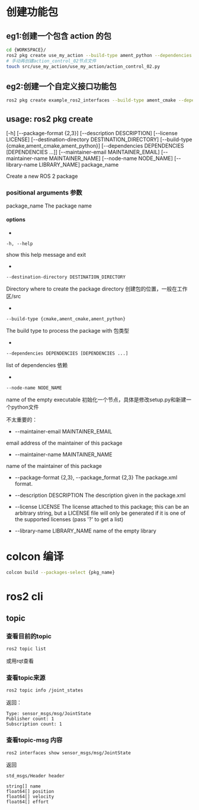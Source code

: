 # 创建功能包

## eg1:创建一个包含 action 的包
```bash
cd {WORKSPACE}/
ros2 pkg create use_my_action --build-type ament_python --dependencies rclpy my_action_interfaces --destination-directory src --node-name action_robot_02 --maintainer-name "TonyKerman" --maintainer-email "2676239430@qq.com"
# 手动再创建action_control_02节点文件
touch src/use_my_action/use_my_action/action_control_02.py
```


## eg2:创建一个自定义接口功能包
```bash
ros2 pkg create example_ros2_interfaces --build-type ament_cmake --dependencies rosidl_default_generators --destination-directory src 
```


## usage: ros2 pkg create

[-h] [--package-format {2,3}] [--description DESCRIPTION] [--license LICENSE] [--destination-directory DESTINATION_DIRECTORY] [--build-type {cmake,ament_cmake,ament_python}] [--dependencies DEPENDENCIES [DEPENDENCIES ...]] [--maintainer-email MAINTAINER_EMAIL] [--maintainer-name MAINTAINER_NAME] [--node-name NODE_NAME] [--library-name LIBRARY_NAME] package_name

Create a new ROS 2 package

### positional arguments 参数

package_name          The package name

#### options

-

    -h, --help            

show this help message and exit

-

    --destination-directory DESTINATION_DIRECTORY

Directory where to create the package directory 创建包的位置，一般在工作区/src

-

    --build-type {cmake,ament_cmake,ament_python}

The build type to process the package with 包类型

-

    --dependencies DEPENDENCIES [DEPENDENCIES ...]

list of dependencies 依赖

-

    --node-name NODE_NAME

name of the empty executable 初始化一个节点，具体是修改setup.py和新建一个python文件

不太重要的：

- --maintainer-email MAINTAINER_EMAIL

email address of the maintainer of this package

- --maintainer-name MAINTAINER_NAME

name of the maintainer of this package

- --package-format {2,3}, --package_format {2,3}
                        The package.xml format.

- --description DESCRIPTION
                        The description given in the package.xml

- --license LICENSE     The license attached to this package; this can be an arbitrary string, but a LICENSE file will only be generated if
                        it is one of the supported licenses (pass '?' to get a list)

- --library-name LIBRARY_NAME
                        name of the empty library

# colcon 编译
```bash
colcon build --packages-select {pkg_name}
```

# ros2 cli 

## topic
### 查看目前的topic
```bash
ros2 topic list
```
或用rqt查看

### 查看topic来源
```bash
ros2 topic info /joint_states
```
返回：

    Type: sensor_msgs/msg/JointState
    Publisher count: 1
    Subscription count: 1

### 查看topic-msg 内容
```bash
ros2 interfaces show sensor_msgs/msg/JointState
```
返回

    std_msgs/Header header

    string[] name
    float64[] position
    float64[] velocity
    float64[] effort
##